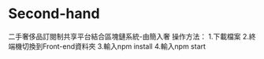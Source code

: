 # Second-hand
二手奢侈品訂閱制共享平台結合區塊鏈系統-由簡入奢
操作方法：
1.下載檔案
2.終端機切換到Front-end資料夾
3.輸入npm install
4.輸入npm start

